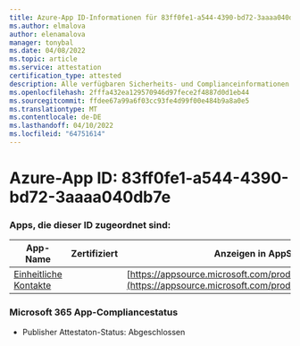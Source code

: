 ```yaml
---
title: Azure-App ID-Informationen für 83ff0fe1-a544-4390-bd72-3aaaa040db7e
ms.author: elmalova
author: elenamalova
manager: tonybal
ms.date: 04/08/2022
ms.topic: article
ms.service: attestation
certification_type: attested
description: Alle verfügbaren Sicherheits- und Complianceinformationen für 83ff0fe1-a544-4390-bd72-3aaaa040db7e.
ms.openlocfilehash: 2fffa432ea129570946d97fece2f4887d0d1eb44
ms.sourcegitcommit: ffdee67a99a6f03cc93fe4d99f00e484b9a8a0e5
ms.translationtype: MT
ms.contentlocale: de-DE
ms.lasthandoff: 04/10/2022
ms.locfileid: "64751614"
---
```

# <a name="azure-app-id-83ff0fe1-a544-4390-bd72-3aaaa040db7e"></a>Azure-App ID: 83ff0fe1-a544-4390-bd72-3aaaa040db7e


### <a name="apps-associated-with-this-id"></a>Apps, die dieser ID zugeordnet sind:
| **App-Name** | **Zertifiziert** | **Anzeigen in AppSource** |
|--------------|---------------|-----------------------|
| [Einheitliche Kontakte](../forward/WA200003877.md) |  | [https://appsource.microsoft.com/product/office/WA200003877](https://appsource.microsoft.com/product/office/WA200003877) |

### <a name="microsoft-365-app-compliance-status"></a>Microsoft 365 App-Compliancestatus
- Publisher Attestaton-Status: Abgeschlossen
